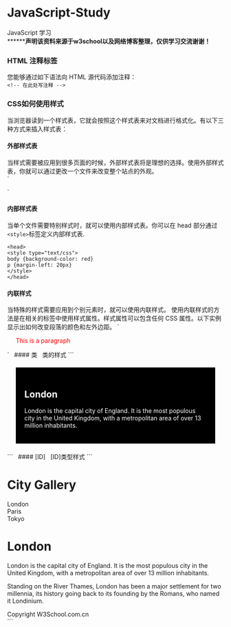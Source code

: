 # JavaScript-Study
JavaScript 学习  
**************声明该资料来源于w3school以及网络博客整理，仅供学习交流谢谢！******** 

### HTML 注释标签  
您能够通过如下语法向 HTML 源代码添加注释：  
`<!-- 在此处写注释 -->`  

### CSS如何使用样式  
当浏览器读到一个样式表，它就会按照这个样式表来对文档进行格式化。有以下三种方式来插入样式表：  

#### 外部样式表  
当样式需要被应用到很多页面的时候，外部样式表将是理想的选择。使用外部样式表，你就可以通过更改一个文件来改变整个站点的外观。  
`<head>  
<link rel="stylesheet" type="text/css" href="mystyle.css">  
</head>`  

#### 内部样式表  
当单个文件需要特别样式时，就可以使用内部样式表。你可以在 head 部分通过` <style> `标签定义内部样式表.  
```
<head>
<style type="text/css">
body {background-color: red}
p {margin-left: 20px}
</style>
</head>
```
#### 内联样式
当特殊的样式需要应用到个别元素时，就可以使用内联样式。 使用内联样式的方法是在相关的标签中使用样式属性。样式属性可以包含任何 CSS 属性。以下实例显示出如何改变段落的颜色和左外边距。
`<p style="color: red; margin-left: 20px">
This is a paragraph
</p>`  
#### 类  
类的样式
```
<html>
<head>
<style>
.cities {
    background-color:black;
    color:white;
    margin:20px;
    padding:20px;
} 
</style>
</head>

<body>

<div class="cities">
<h2>London</h2>
<p>
London is the capital city of England. 
It is the most populous city in the United Kingdom, 
with a metropolitan area of over 13 million inhabitants.
</p>
</div> 
</body>
</html>
```   
#### [ID]  
[ID]类型样式
 ```
<div id="header">
<h1>City Gallery</h1>
</div>

<div id="nav">
London<br>
Paris<br>
Tokyo<br>
</div>

<div id="section">
<h1>London</h1>
<p>
London is the capital city of England. It is the most populous city in the United Kingdom,
with a metropolitan area of over 13 million inhabitants.
</p>
<p>
Standing on the River Thames, London has been a major settlement for two millennia,
its history going back to its founding by the Romans, who named it Londinium.
</p>
</div>

<div id="footer">
Copyright W3School.com.cn
</div>
```  
